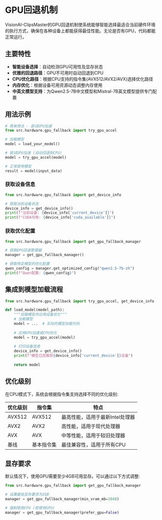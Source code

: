 # GPU回退机制

VisionAI-ClipsMaster的GPU回退机制使系统能够智能选择最适合当前硬件环境的执行方式，确保在各种设备上都能获得最佳性能。无论是否有GPU，代码都能正常运行。

## 主要特性

- **智能设备选择**：自动检测GPU可用性及显存状态
- **优雅的回退路径**：GPU不可用时自动回退到CPU
- **CPU优化路径**：根据CPU支持的指令集(AVX512/AVX2/AVX)选择优化路径
- **内存优化**：根据设备可用资源动态调整内存使用
- **中英文模型支持**：为Qwen2.5-7B中文模型和Mistral-7B英文模型提供专门配置

## 用法示例

```python
# 简单用法 - 尝试GPU加速
from src.hardware.gpu_fallback import try_gpu_accel

# 加载模型
model = load_your_model()

# 尝试GPU加速 (自动回退到CPU)
model = try_gpu_accel(model)

# 正常使用模型
result = model(input_data)
```

### 获取设备信息
```python
from src.hardware.gpu_fallback import get_device_info

# 获取当前设备状态
device_info = get_device_info()
print(f"当前设备: {device_info['current_device']}")
print(f"CUDA可用: {device_info['cuda_available']}")
```

### 获取优化配置
```python
from src.hardware.gpu_fallback import get_gpu_fallback_manager

# 获取GPU回退管理器
manager = get_gpu_fallback_manager()

# 获取特定模型的优化配置
qwen_config = manager.get_optimized_config("qwen2.5-7b-zh")
print(f"Qwen配置: {qwen_config}")
```

## 集成到模型加载流程

```python
from src.hardware.gpu_fallback import try_gpu_accel, get_device_info

def load_model(model_path):
    """加载模型并应用设备优化"""
    # 加载模型
    model = ...  # 实际的模型加载代码
    
    # 应用GPU加速或CPU优化
    model = try_gpu_accel(model)
    
    # 打印设备信息
    device_info = get_device_info()
    print(f"模型已加载到{device_info['current_device']}设备")
    
    return model
```

## 优化级别

在CPU模式下，系统会根据指令集支持选择不同的优化级别:

| 优化级别 | 指令集 | 特点 |
|---------|--------|-----|
| AVX512 | AVX512 | 最高性能，适用于最新Intel处理器 |
| AVX2 | AVX2 | 高性能，适用于现代处理器 |
| AVX | AVX | 中等性能，适用于较旧处理器 |
| 基线 | 基本指令集 | 最佳兼容性，适用于所有CPU |

## 显存要求

默认情况下，使用GPU需要至少4GB可用显存。可以通过以下方式调整:

```python
from src.hardware.gpu_fallback import get_gpu_fallback_manager

# 设置最低显存要求为2GB
manager = get_gpu_fallback_manager(min_vram_mb=2048)

# 强制使用CPU (即使有GPU)
manager = get_gpu_fallback_manager(prefer_gpu=False)
``` 